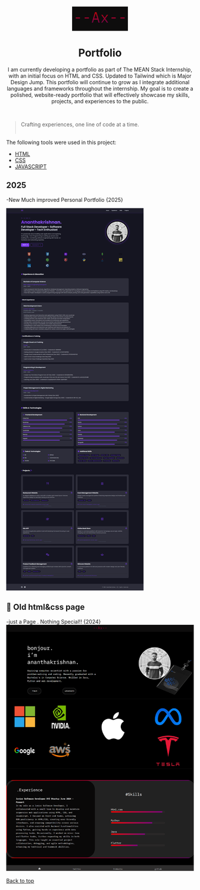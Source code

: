 <div align="center">
  
![Screenshot](./Screenshots/logo.PNG)

</div>

<h1 align="center">Portfolio</h1>

<p align="center">
I am currently developing a portfolio as part of The MEAN Stack Internship, with an initial focus on HTML and CSS. Updated to Tailwind which is Major Design Jump. 
This portfolio will continue to grow as I integrate additional languages and frameworks throughout the internship. My goal is to create a polished, website-ready portfolio that will effectively showcase my skills, projects, and experiences to the public.
</p>
  &#xa0;

>Crafting experiences, one line of code at a time.
<br><br>


 The following tools were used in this project:

- [HTML](https://developer.mozilla.org/en-US/docs/Web/HTML)
- [CSS](https://developer.mozilla.org/en-US/docs/Web/CSS)
- [JAVASCRIPT](https://developer.mozilla.org/en-US/docs/Web/Javascript)
<div>
  

## 2025 ##

-New Much improved Personal Portfolio {2025}

![Screenshot](./Screenshots/tailwind.png)





## :checkered_flag: Old html&css page ##

-just a Page . Nothing Special!! {2024}
![Screenshot](./Screenshots/htmlcss.png)










<a href="#top">Back to top</a>
